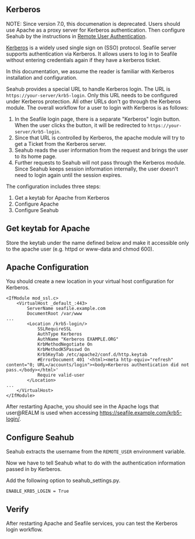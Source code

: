 ## Kerberos

NOTE: Since version 7.0, this documenation is deprecated. Users should use Apache as a proxy server for Kerberos authentication. Then configure Seahub by the instructions in [Remote User Authentication](../config/remote_user.md).

[Kerberos](https://web.mit.edu/kerberos/) is a widely used single sign on (SSO) protocol. Seafile server supports authentication via Kerberos. It allows users to log in to Seafile without entering credentials again if they have a kerberos ticket.

In this documentation, we assume the reader is familiar with Kerberos installation and configuration.

Seahub provides a special URL to handle Kerberos login. The URL is `https://your-server/krb5-login`. Only this URL needs to be configured under Kerberos protection. All other URLs don't go through the Kerberos module. The overall workflow for a user to login with Kerberos is as follows:

1. In the Seafile login page, there is a separate "Kerberos" login button. When the user clicks the button, it will be redirected to `https://your-server/krb5-login`.
2. Since that URL is controlled by Kerberos, the apache module will try to get a Ticket from the Kerberos server.
3. Seahub reads the user information from the request and brings the user to its home page.
4. Further requests to Seahub will not pass through the Kerberos module. Since Seahub keeps session information internally, the user doesn't need to login again until the session expires.

The configuration includes three steps:

1. Get a keytab for Apache from Kerberos
2. Configure Apache
3. Configure Seahub

## Get keytab for Apache

Store the keytab under the name defined below and make it accessible only to the apache user (e.g. httpd or www-data and chmod 600).

## Apache Configuration

You should create a new location in your virtual host configuration for Kerberos.

```
<IfModule mod_ssl.c>
    <VirtualHost _default_:443>
        ServerName seafile.example.com
        DocumentRoot /var/www
...
        <Location /krb5-login/>
            SSLRequireSSL
            AuthType Kerberos
            AuthName "Kerberos EXAMPLE.ORG"
            KrbMethodNegotiate On
            KrbMethodK5Passwd On
            Krb5KeyTab /etc/apache2/conf.d/http.keytab
            #ErrorDocument 401 '<html><meta http-equiv="refresh" content="0; URL=/accounts/login"><body>Kerberos authentication did not pass.</body></html>'
            Require valid-user
        </Location>
...
    </VirtualHost>
</IfModule>

```

After restarting Apache, you should see in the Apache logs that user@REALM is used when accessing https://seafile.example.com/krb5-login/.

## Configure Seahub

Seahub extracts the username from the `REMOTE_USER` environment variable. 

Now we have to tell Seahub what to do with the authentication information passed in by Kerberos.

Add the following option to seahub_settings.py.

```
ENABLE_KRB5_LOGIN = True
```

## Verify

After restarting Apache and Seafile services, you can test the Kerberos login workflow.
